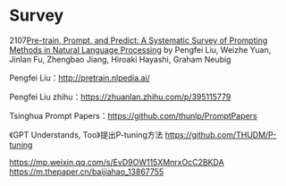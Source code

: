 # Survey
2107[Pre-train, Prompt, and Predict: A Systematic Survey of Prompting Methods in Natural Language Processing](https://arxiv.org/abs/2107.13586.pdf) by Pengfei Liu, Weizhe Yuan, Jinlan Fu, Zhengbao Jiang, Hiroaki Hayashi, Graham Neubig

Pengfei Liu：http://pretrain.nlpedia.ai/

Pengfei Liu zhihu：https://zhuanlan.zhihu.com/p/395115779

Tsinghua Prompt Papers：https://github.com/thunlp/PromptPapers


《GPT Understands, Too》提出P-tuning方法
https://github.com/THUDM/P-tuning


https://mp.weixin.qq.com/s/EvD9OW115XMnrxOcC2BKDA
https://m.thepaper.cn/baijiahao_13867755
